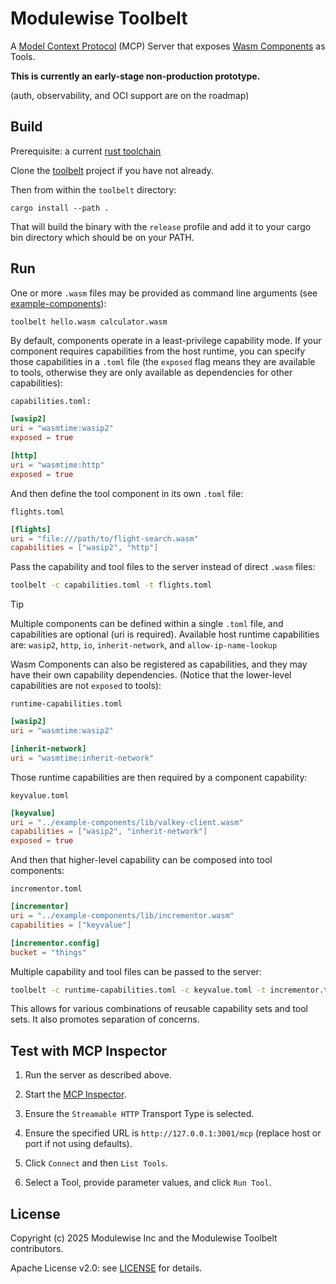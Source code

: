 # Modulewise Toolbelt

A [Model Context Protocol](https://modelcontextprotocol.io/) (MCP) Server that exposes [Wasm Components](https://component-model.bytecodealliance.org) as Tools.

**This is currently an early-stage non-production prototype.**

(auth, observability, and OCI support are on the roadmap)

## Build

Prerequisite: a current [rust toolchain](https://www.rust-lang.org/tools/install)

Clone the [toolbelt](https://github.com/modulewise/toolbelt) project if you have not already.

Then from within the `toolbelt` directory:

```
cargo install --path .
```

That will build the binary with the `release` profile and add
it to your cargo bin directory which should be on your PATH.

## Run

One or more `.wasm` files may be provided as command line arguments (see [example-components](https://github.com/modulewise/example-components)):

```sh
toolbelt hello.wasm calculator.wasm
```

By default, components operate in a least-privilege capability mode.
If your component requires capabilities from the host runtime, you can
specify those capabilities in a `.toml` file (the `exposed` flag means
they are available to tools, otherwise they are only available as
dependencies for other capabilities):

`capabilities.toml:`
```toml
[wasip2]
uri = "wasmtime:wasip2"
exposed = true

[http]
uri = "wasmtime:http"
exposed = true
```

And then define the tool component in its own `.toml` file:

`flights.toml`
```toml
[flights]
uri = "file:///path/to/flight-search.wasm"
capabilities = ["wasip2", "http"]
```

Pass the capability and tool files to the server instead of direct `.wasm` files:

```sh
toolbelt -c capabilities.toml -t flights.toml
```

> [!TIP]
>
> Multiple components can be defined within a single `.toml` file, and capabilities are optional (uri is required).
> Available host runtime capabilities are: `wasip2`, `http`, `io`, `inherit-network`, and `allow-ip-name-lookup`

Wasm Components can also be registered as capabilities, and they may have their own capability dependencies.
(Notice that the lower-level capabilities are not `exposed` to tools):

`runtime-capabilities.toml`
```toml
[wasip2]
uri = "wasmtime:wasip2"

[inherit-network]
uri = "wasmtime:inherit-network"
```

Those runtime capabilities are then required by a component capability:

`keyvalue.toml`
```toml
[keyvalue]
uri = "../example-components/lib/valkey-client.wasm"
capabilities = ["wasip2", "inherit-network"]
exposed = true
```

And then that higher-level capability can be composed into tool components:

`incrementor.toml`
```toml
[incrementor]
uri = "../example-components/lib/incrementor.wasm"
capabilities = ["keyvalue"]

[incrementor.config]
bucket = "things"
```

Multiple capability and tool files can be passed to the server:

```sh
toolbelt -c runtime-capabilities.toml -c keyvalue.toml -t incrementor.toml
```

This allows for various combinations of reusable capability sets and tool sets.
It also promotes separation of concerns.

## Test with MCP Inspector

1. Run the server as described above.

2. Start the [MCP Inspector](https://github.com/modelcontextprotocol/inspector?tab=readme-ov-file#quick-start-ui-mode).

3. Ensure the `Streamable HTTP` Transport Type is selected.

4. Ensure the specified URL is `http://127.0.0.1:3001/mcp` (replace host or port if not using defaults).

5. Click `Connect` and then `List Tools`.

6. Select a Tool, provide parameter values, and click `Run Tool`.

## License

Copyright (c) 2025 Modulewise Inc and the Modulewise Toolbelt contributors.

Apache License v2.0: see [LICENSE](./LICENSE) for details.

